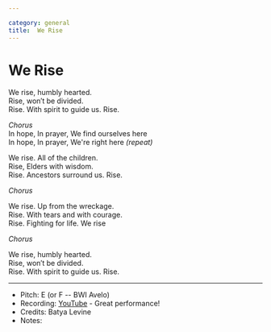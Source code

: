 ```yaml
---

category: general
title:  We Rise
---
```



# We Rise


We rise, humbly hearted.  
Rise, won′t be divided.  
Rise. With spirit to guide us. Rise.  

_Chorus_  
In hope, In prayer, We find ourselves here  
In hope, In prayer, We're right here _(repeat)_  

We rise. All of the children.  
Rise, Elders with wisdom.   
Rise. Ancestors surround us. Rise.   

_Chorus_

We rise. Up from the wreckage.   
Rise. With tears and with courage.  
Rise. Fighting for life. We rise  

_Chorus_  

We rise, humbly hearted.  
Rise, won′t be divided.  
Rise. With spirit to guide us. Rise.  

---
* Pitch: E (or F -- BWI Avelo)
* Recording: [YouTube](https://www.youtube.com/watch?v=6tkmkwufRVw) - Great performance!
* Credits: Batya Levine
* Notes: 

